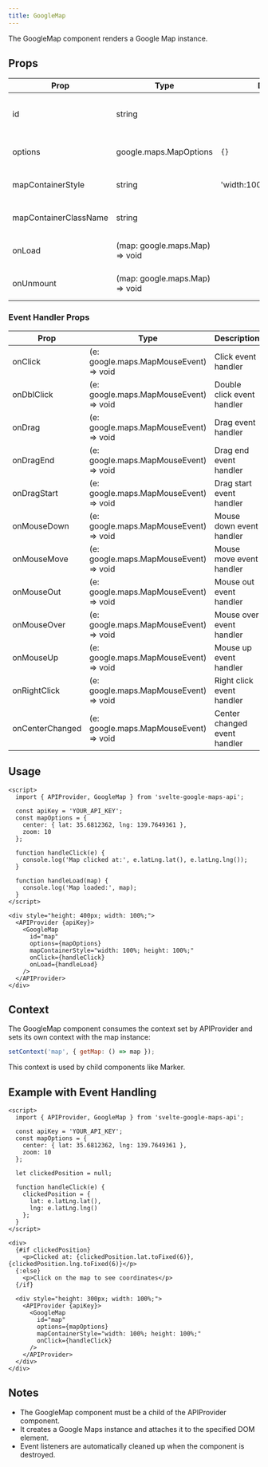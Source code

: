 ```yaml
---
title: GoogleMap
---
```


The GoogleMap component renders a Google Map instance.

## Props

| Prop | Type | Default | Description |
|------|------|---------|-------------|
| id | string | | Unique identifier for the map container |
| options | google.maps.MapOptions | `{}` | Google Maps configuration options |
| mapContainerStyle | string | 'width:100%;height:100%' | CSS styles for the map container |
| mapContainerClassName | string | | CSS class for the map container |
| onLoad | (map: google.maps.Map) => void | | Callback when map is loaded |
| onUnmount | (map: google.maps.Map) => void | | Callback before map is destroyed |

### Event Handler Props

| Prop | Type | Description |
|------|------|-------------|
| onClick | (e: google.maps.MapMouseEvent) => void | Click event handler |
| onDblClick | (e: google.maps.MapMouseEvent) => void | Double click event handler |
| onDrag | (e: google.maps.MapMouseEvent) => void | Drag event handler |
| onDragEnd | (e: google.maps.MapMouseEvent) => void | Drag end event handler |
| onDragStart | (e: google.maps.MapMouseEvent) => void | Drag start event handler |
| onMouseDown | (e: google.maps.MapMouseEvent) => void | Mouse down event handler |
| onMouseMove | (e: google.maps.MapMouseEvent) => void | Mouse move event handler |
| onMouseOut | (e: google.maps.MapMouseEvent) => void | Mouse out event handler |
| onMouseOver | (e: google.maps.MapMouseEvent) => void | Mouse over event handler |
| onMouseUp | (e: google.maps.MapMouseEvent) => void | Mouse up event handler |
| onRightClick | (e: google.maps.MapMouseEvent) => void | Right click event handler |
| onCenterChanged | (e: google.maps.MapMouseEvent) => void | Center changed event handler |

## Usage

```svelte
<script>
  import { APIProvider, GoogleMap } from 'svelte-google-maps-api';
  
  const apiKey = 'YOUR_API_KEY';
  const mapOptions = {
    center: { lat: 35.6812362, lng: 139.7649361 },
    zoom: 10
  };
  
  function handleClick(e) {
    console.log('Map clicked at:', e.latLng.lat(), e.latLng.lng());
  }
  
  function handleLoad(map) {
    console.log('Map loaded:', map);
  }
</script>

<div style="height: 400px; width: 100%;">
  <APIProvider {apiKey}>
    <GoogleMap 
      id="map" 
      options={mapOptions} 
      mapContainerStyle="width: 100%; height: 100%;"
      onClick={handleClick}
      onLoad={handleLoad}
    />
  </APIProvider>
</div>
```

## Context

The GoogleMap component consumes the context set by APIProvider and sets its own context with the map instance:

```javascript
setContext('map', { getMap: () => map });
```

This context is used by child components like Marker.

## Example with Event Handling

```svelte
<script>
  import { APIProvider, GoogleMap } from 'svelte-google-maps-api';
  
  const apiKey = 'YOUR_API_KEY';
  const mapOptions = {
    center: { lat: 35.6812362, lng: 139.7649361 },
    zoom: 10
  };
  
  let clickedPosition = null;
  
  function handleClick(e) {
    clickedPosition = {
      lat: e.latLng.lat(),
      lng: e.latLng.lng()
    };
  }
</script>

<div>
  {#if clickedPosition}
    <p>Clicked at: {clickedPosition.lat.toFixed(6)}, {clickedPosition.lng.toFixed(6)}</p>
  {:else}
    <p>Click on the map to see coordinates</p>
  {/if}
  
  <div style="height: 300px; width: 100%;">
    <APIProvider {apiKey}>
      <GoogleMap 
        id="map" 
        options={mapOptions} 
        mapContainerStyle="width: 100%; height: 100%;"
        onClick={handleClick}
      />
    </APIProvider>
  </div>
</div>
```

## Notes

- The GoogleMap component must be a child of the APIProvider component.
- It creates a Google Maps instance and attaches it to the specified DOM element.
- Event listeners are automatically cleaned up when the component is destroyed.
